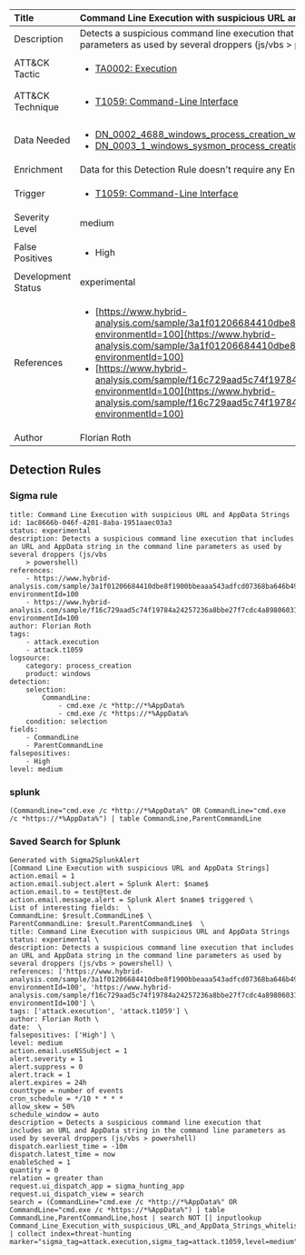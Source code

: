 | Title                | Command Line Execution with suspicious URL and AppData Strings                                                                                                                                                 |
|:---------------------|:------------------------------------------------------------------------------------------------------------------------------------------------------------|
| Description          | Detects a suspicious command line execution that includes an URL and AppData string in the command line parameters as used by several droppers (js/vbs > powershell)                                                                                                                                           |
| ATT&amp;CK Tactic    |  <ul><li>[TA0002: Execution](https://attack.mitre.org/tactics/TA0002)</li></ul>  |
| ATT&amp;CK Technique | <ul><li>[T1059: Command-Line Interface](https://attack.mitre.org/techniques/T1059)</li></ul>  |
| Data Needed          | <ul><li>[DN_0002_4688_windows_process_creation_with_commandline](../Data_Needed/DN_0002_4688_windows_process_creation_with_commandline.md)</li><li>[DN_0003_1_windows_sysmon_process_creation](../Data_Needed/DN_0003_1_windows_sysmon_process_creation.md)</li></ul>  |
| Enrichment           |  Data for this Detection Rule doesn't require any Enrichments.  |
| Trigger              | <ul><li>[T1059: Command-Line Interface](../Triggers/T1059.md)</li></ul>  |
| Severity Level       | medium |
| False Positives      | <ul><li>High</li></ul>  |
| Development Status   | experimental |
| References           | <ul><li>[https://www.hybrid-analysis.com/sample/3a1f01206684410dbe8f1900bbeaaa543adfcd07368ba646b499fa5274b9edf6?environmentId=100](https://www.hybrid-analysis.com/sample/3a1f01206684410dbe8f1900bbeaaa543adfcd07368ba646b499fa5274b9edf6?environmentId=100)</li><li>[https://www.hybrid-analysis.com/sample/f16c729aad5c74f19784a24257236a8bbe27f7cdc4a89806031ec7f1bebbd475?environmentId=100](https://www.hybrid-analysis.com/sample/f16c729aad5c74f19784a24257236a8bbe27f7cdc4a89806031ec7f1bebbd475?environmentId=100)</li></ul>  |
| Author               | Florian Roth |


## Detection Rules

### Sigma rule

```
title: Command Line Execution with suspicious URL and AppData Strings
id: 1ac8666b-046f-4201-8aba-1951aaec03a3
status: experimental
description: Detects a suspicious command line execution that includes an URL and AppData string in the command line parameters as used by several droppers (js/vbs
    > powershell)
references:
    - https://www.hybrid-analysis.com/sample/3a1f01206684410dbe8f1900bbeaaa543adfcd07368ba646b499fa5274b9edf6?environmentId=100
    - https://www.hybrid-analysis.com/sample/f16c729aad5c74f19784a24257236a8bbe27f7cdc4a89806031ec7f1bebbd475?environmentId=100
author: Florian Roth
tags:
    - attack.execution
    - attack.t1059
logsource:
    category: process_creation
    product: windows
detection:
    selection:
        CommandLine:
            - cmd.exe /c *http://*%AppData%
            - cmd.exe /c *https://*%AppData%
    condition: selection
fields:
    - CommandLine
    - ParentCommandLine
falsepositives:
    - High
level: medium

```





### splunk
    
```
(CommandLine="cmd.exe /c *http://*%AppData%" OR CommandLine="cmd.exe /c *https://*%AppData%") | table CommandLine,ParentCommandLine
```






### Saved Search for Splunk

```
Generated with Sigma2SplunkAlert
[Command Line Execution with suspicious URL and AppData Strings]
action.email = 1
action.email.subject.alert = Splunk Alert: $name$
action.email.to = test@test.de
action.email.message.alert = Splunk Alert $name$ triggered \
List of interesting fields:  \
CommandLine: $result.CommandLine$ \
ParentCommandLine: $result.ParentCommandLine$  \
title: Command Line Execution with suspicious URL and AppData Strings status: experimental \
description: Detects a suspicious command line execution that includes an URL and AppData string in the command line parameters as used by several droppers (js/vbs > powershell) \
references: ['https://www.hybrid-analysis.com/sample/3a1f01206684410dbe8f1900bbeaaa543adfcd07368ba646b499fa5274b9edf6?environmentId=100', 'https://www.hybrid-analysis.com/sample/f16c729aad5c74f19784a24257236a8bbe27f7cdc4a89806031ec7f1bebbd475?environmentId=100'] \
tags: ['attack.execution', 'attack.t1059'] \
author: Florian Roth \
date:  \
falsepositives: ['High'] \
level: medium
action.email.useNSSubject = 1
alert.severity = 1
alert.suppress = 0
alert.track = 1
alert.expires = 24h
counttype = number of events
cron_schedule = */10 * * * *
allow_skew = 50%
schedule_window = auto
description = Detects a suspicious command line execution that includes an URL and AppData string in the command line parameters as used by several droppers (js/vbs > powershell)
dispatch.earliest_time = -10m
dispatch.latest_time = now
enableSched = 1
quantity = 0
relation = greater than
request.ui_dispatch_app = sigma_hunting_app
request.ui_dispatch_view = search
search = (CommandLine="cmd.exe /c *http://*%AppData%" OR CommandLine="cmd.exe /c *https://*%AppData%") | table CommandLine,ParentCommandLine,host | search NOT [| inputlookup Command_Line_Execution_with_suspicious_URL_and_AppData_Strings_whitelist.csv] | collect index=threat-hunting marker="sigma_tag=attack.execution,sigma_tag=attack.t1059,level=medium"
```
